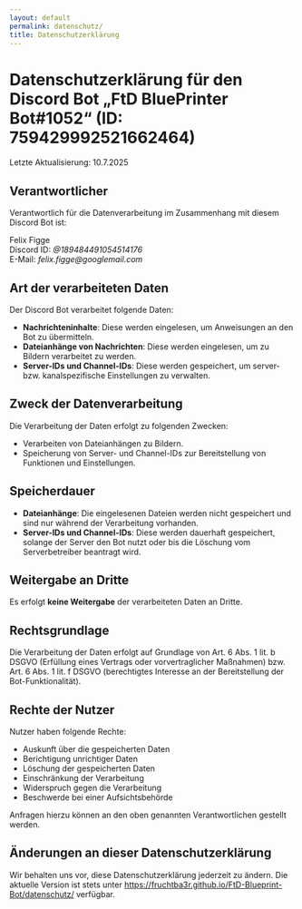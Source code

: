 ```yaml
---
layout: default
permalink: datenschutz/
title: Datenschutzerklärung
---
```


<h1>Datenschutzerklärung für den Discord Bot „FtD BluePrinter Bot#1052“ (ID: 759429992521662464)</h1>

Letzte Aktualisierung: 10.7.2025


<h2>Verantwortlicher</h2>

Verantwortlich für die Datenverarbeitung im Zusammenhang mit diesem Discord Bot ist:
<p>
Felix Figge<br/>
Discord ID: <i>@189484491054514176</i><br/>
E-Mail: <i>felix.figge@googlemail.com</i>
</p>

<h2>Art der verarbeiteten Daten</h2>

Der Discord Bot verarbeitet folgende Daten:

<ul>
    <li>
        <b>Nachrichteninhalte</b>: Diese werden eingelesen, um Anweisungen an den Bot zu übermitteln.
    </li>
    <li>
        <b>Dateianhänge von Nachrichten</b>: Diese werden eingelesen, um zu Bildern verarbeitet zu werden.
    </li>
    <li>
        <b>Server-IDs und Channel-IDs</b>: Diese werden gespeichert, um server- bzw. kanalspezifische Einstellungen zu verwalten.
    </li>
</ul>

<h2>Zweck der Datenverarbeitung</h2>

Die Verarbeitung der Daten erfolgt zu folgenden Zwecken:

<ul>
    <li>
        Verarbeiten von Dateianhängen zu Bildern.
    </li>
    <li>
        Speicherung von Server- und Channel-IDs zur Bereitstellung von Funktionen und Einstellungen.
    </li>
</ul>

<h2>Speicherdauer</h2>

<ul>
    <li>
        <b>Dateianhänge</b>: Die eingelesenen Dateien werden nicht gespeichert und sind nur während der Verarbeitung vorhanden.
    </li>
    <li>
        <b>Server-IDs und Channel-IDs</b>: Diese werden dauerhaft gespeichert, solange der Server den Bot nutzt oder bis die Löschung vom Serverbetreiber beantragt wird.
    </li>
</ul>

<h2>Weitergabe an Dritte</h2>

Es erfolgt <b>keine Weitergabe</b> der verarbeiteten Daten an Dritte.

<h2>Rechtsgrundlage</h2>

Die Verarbeitung der Daten erfolgt auf Grundlage von Art. 6 Abs. 1 lit. b DSGVO (Erfüllung eines Vertrags oder vorvertraglicher Maßnahmen) bzw. Art. 6 Abs. 1 lit. f DSGVO (berechtigtes Interesse an der Bereitstellung der Bot-Funktionalität).

<h2>Rechte der Nutzer</h2>

Nutzer haben folgende Rechte:

<ul>
    <li>
        Auskunft über die gespeicherten Daten
    </li>
    <li>
        Berichtigung unrichtiger Daten
    </li>
    <li>
        Löschung der gespeicherten Daten
    </li>
    <li>
        Einschränkung der Verarbeitung
    </li>
    <li>
        Widerspruch gegen die Verarbeitung
    </li>
    <li>
        Beschwerde bei einer Aufsichtsbehörde
    </li>
</ul>

Anfragen hierzu können an den oben genannten Verantwortlichen gestellt werden.

<h2>Änderungen an dieser Datenschutzerklärung</h2>

Wir behalten uns vor, diese Datenschutzerklärung jederzeit zu ändern. Die aktuelle Version ist stets unter <a href="https://fruchtba3r.github.io/FtD-Blueprint-Bot/datenschutz/">https://fruchtba3r.github.io/FtD-Blueprint-Bot/datenschutz/</a> verfügbar.